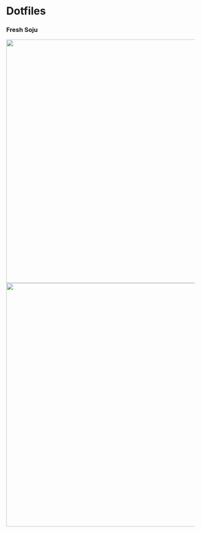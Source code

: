 # Dotfiles

### Fresh Soju

<img src="https://cdn.jsdelivr.net/gh/Jguer/jguer.github.io@master/awmdotfiles/saturnalia-dirty.png" width="650">
<img src="https://cdn.jsdelivr.net/gh/Jguer/jguer.github.io@master/awmdotfiles/saturnalia-clean.png" width="650">
